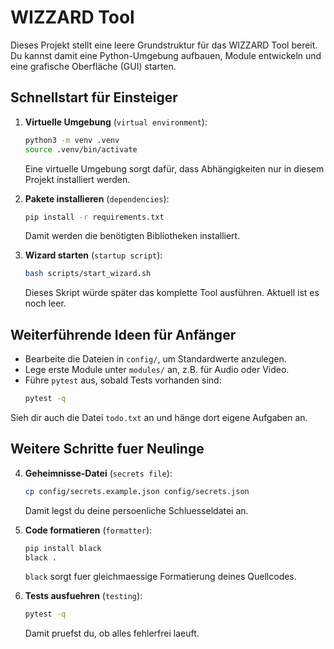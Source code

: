 # WIZZARD Tool

Dieses Projekt stellt eine leere Grundstruktur für das WIZZARD Tool bereit. Du kannst damit eine Python-Umgebung aufbauen, Module entwickeln und eine grafische Oberfläche (GUI) starten.

## Schnellstart für Einsteiger

1. **Virtuelle Umgebung** (`virtual environment`):
   ```bash
   python3 -m venv .venv
   source .venv/bin/activate
   ```
   Eine virtuelle Umgebung sorgt dafür, dass Abhängigkeiten nur in diesem Projekt installiert werden.

2. **Pakete installieren** (`dependencies`):
   ```bash
   pip install -r requirements.txt
   ```
   Damit werden die benötigten Bibliotheken installiert.

3. **Wizard starten** (`startup script`):
   ```bash
   bash scripts/start_wizard.sh
   ```
   Dieses Skript würde später das komplette Tool ausführen. Aktuell ist es noch leer.

## Weiterführende Ideen für Anfänger

- Bearbeite die Dateien in `config/`, um Standardwerte anzulegen.
- Lege erste Module unter `modules/` an, z.B. für Audio oder Video.
- Führe `pytest` aus, sobald Tests vorhanden sind:
  ```bash
  pytest -q
  ```

Sieh dir auch die Datei `todo.txt` an und hänge dort eigene Aufgaben an.

## Weitere Schritte fuer Neulinge

4. **Geheimnisse-Datei** (`secrets file`):
   ```bash
   cp config/secrets.example.json config/secrets.json
   ```
   Damit legst du deine persoenliche Schluesseldatei an.

5. **Code formatieren** (`formatter`):
   ```bash
   pip install black
   black .
   ```
   `black` sorgt fuer gleichmaessige Formatierung deines Quellcodes.

6. **Tests ausfuehren** (`testing`):
   ```bash
   pytest -q
   ```
   Damit pruefst du, ob alles fehlerfrei laeuft.
